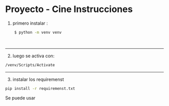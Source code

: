 # Proyecto - Cine Instrucciones

1. primero instalar :
```sh
    $ python -m venv venv

   
```
----------------------
2. luego se activa con:

```sh
/venv/Scripts/Activate
```
-----------------------
3. instalar los requiremenst

```sh
pip install -r requiremenst.txt
```
Se puede usar
